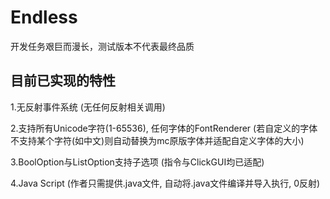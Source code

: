 # Endless
开发任务艰巨而漫长，测试版本不代表最终品质

## 目前已实现的特性
1.无反射事件系统 (无任何反射相关调用) <p>
2.支持所有Unicode字符(1-65536), 任何字体的FontRenderer (若自定义的字体不支持某个字符(如中文)则自动替换为mc原版字体并适配自定义字体的大小)<p>
3.BoolOption与ListOption支持子选项 (指令与ClickGUI均已适配)<p>
4.Java Script (作者只需提供.java文件, 自动将.java文件编译并导入执行, 0反射)<p>
